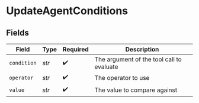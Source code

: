 # UpdateAgentConditions


## Fields

| Field                                     | Type                                      | Required                                  | Description                               |
| ----------------------------------------- | ----------------------------------------- | ----------------------------------------- | ----------------------------------------- |
| `condition`                               | *str*                                     | :heavy_check_mark:                        | The argument of the tool call to evaluate |
| `operator`                                | *str*                                     | :heavy_check_mark:                        | The operator to use                       |
| `value`                                   | *str*                                     | :heavy_check_mark:                        | The value to compare against              |